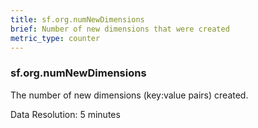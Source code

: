 ```yaml
---
title: sf.org.numNewDimensions
brief: Number of new dimensions that were created
metric_type: counter
---
```

### sf.org.numNewDimensions

The number of new dimensions (key:value pairs) created.

Data Resolution: 5 minutes
